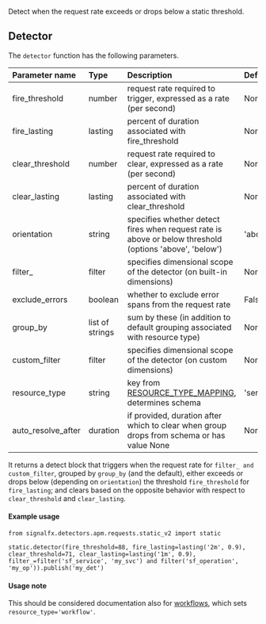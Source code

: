 Detect when the request rate exceeds or drops below a static threshold.

## Detector

The `detector` function has the following parameters.

|Parameter name|Type|Description|Default value|
|:---|:---|:---|:---|
|fire_threshold|number|request rate required to trigger, expressed as a rate (per second)|None|
|fire_lasting|lasting|percent of duration associated with fire_threshold|None|
|clear_threshold|number|request rate required to clear, expressed as a rate (per second)|None|
|clear_lasting|lasting|percent of duration associated with clear_threshold|None|
|orientation|string|specifies whether detect fires when request rate is above or below threshold (options  'above', 'below')|'above'|
|filter_|filter|specifies dimensional scope of the detector (on built-in dimensions)|None|
|exclude_errors|boolean|whether to exclude error spans from the request rate|False|
|group_by|list of strings|sum by these (in addition to default grouping associated with resource type)|None|
|custom_filter|filter|specifies dimensional scope of the detector (on custom dimensions)|None|
|resource_type|string|key from [RESOURCE_TYPE_MAPPING](../../../apm/utils.flow), determines schema|'service_operation'|
|auto_resolve_after|duration|if provided, duration after which to clear when group drops from schema or has value None|None|


It returns a detect block that triggers when the request rate for `filter_ and custom_filter`, grouped by `group_by` (and the default), either exceeds or drops below (depending on `orientation`) the threshold `fire_threshold` for `fire_lasting`; and clears based on the opposite behavior with respect to `clear_threshold` and `clear_lasting`.


#### Example usage
~~~~~~~~~~~~~~~~~~~~
from signalfx.detectors.apm.requests.static_v2 import static

static.detector(fire_threshold=88, fire_lasting=lasting('2m', 0.9), clear_threshold=71, clear_lasting=lasting('1m', 0.9), filter_=filter('sf_service', 'my_svc') and filter('sf_operation', 'my_op')).publish('my_det')
~~~~~~~~~~~~~~~~~~~~


#### Usage note

This should be considered documentation also for [workflows](../../workflow_requests/static_v2/static.flow), which sets `resource_type='workflow'`.
